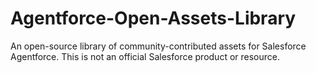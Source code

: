 # Agentforce-Open-Assets-Library
An open-source library of community-contributed assets for Salesforce Agentforce. This is not an official Salesforce product or resource.
